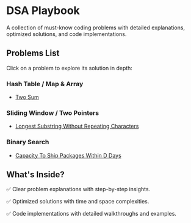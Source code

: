 # DSA Playbook

A collection of must-know coding problems with detailed explanations, optimized solutions, and code implementations.  

## Problems List 
Click on a problem to explore its solution in depth:  

### Hash Table / Map & Array 
- [Two Sum](./problems/two-sum/README.md)  

### Sliding Window / Two Pointers
- [Longest Substring Without Repeating Characters](./problems/longest-substring-without-repeating-characters/README.md)  

### Binary Search
- [Capacity To Ship Packages Within D Days](./problems/capacity-to-ship-packages-within-d-days/README.md)  

## What's Inside? 
✅ Clear problem explanations with step-by-step insights.

✅ Optimized solutions with time and space complexities.

✅ Code implementations with detailed walkthroughs and examples.
